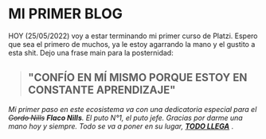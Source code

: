 # MI PRIMER BLOG

HOY (25/05/2022) voy a estar terminando mi primer curso de Platzi. Espero que sea el primero de muchos, ya le estoy agarrando la mano y el gustito a esta shit. Dejo una frase main para la posternidad:

> ## "CONFÍO EN MÍ MISMO PORQUE ESTOY EN CONSTANTE APRENDIZAJE"

*Mi primer paso en este ecosistema va con una dedicatoria especial para el ~~Gordo Nills~~ **Flaco Nills**. El puto N°1, el puto jefe. Gracias por darme una mano hoy y siempre. Todo se va a poner en su lugar, **[TODO LLEGA](http://https://www.youtube.com/watch?v=Ic705CyW_kI&ab_channel=SOULGREAT "TODO LLEGA")*** .
